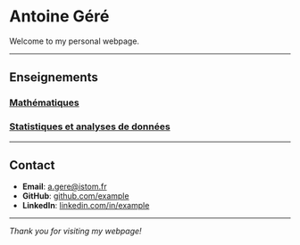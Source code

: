 # Antoine Géré

Welcome to my personal webpage.

---

## Enseignements

### [Mathématiques](./mATh.md)

### [Statistiques et analyses de données](./sTa7.md) 

---

## Contact

- **Email**: a.gere@istom.fr
- **GitHub**: [github.com/example](https://github.com/example)
- **LinkedIn**: [linkedin.com/in/example](https://linkedin.com/in/example)

---

*Thank you for visiting my webpage!*
